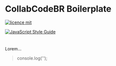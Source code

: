 # CollabCodeBR Boilerplate

[![licence mit](https://img.shields.io/badge/licence-MIT-blue.svg)](https://github.com/CollabCodeBR/collabcodebr-project-boilerplate/blob/master/LICENSE.md)

[![JavaScript Style Guide](https://img.shields.io/badge/code_style-standard-brightgreen.svg)](https://standardjs.com)

#

Lorem...

> console.log('');
